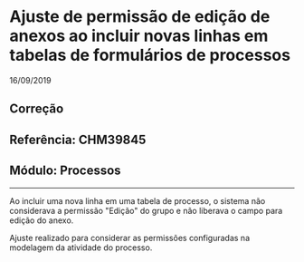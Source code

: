 # Ajuste de permissão de edição de anexos ao incluir novas linhas em tabelas de formulários de processos
16/09/2019
## Correção
## Referência: CHM39845
## Módulo: Processos
***

Ao incluir uma nova linha em uma tabela de processo, o sistema não considerava a permissão "Edição" do grupo e não liberava o campo para edição do anexo.

Ajuste realizado para considerar as permissões configuradas na modelagem da atividade do processo.